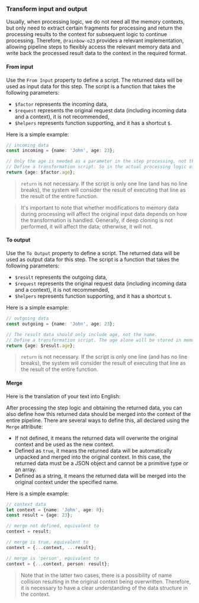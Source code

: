 ### Transform input and output

Usually, when processing logic, we do not need all the memory contexts, but only need to extract certain fragments for processing and return
the processing results to the context for subsequent logic to continue processing. Therefore, `@rainbow-o23` provides a relevant
implementation, allowing pipeline steps to flexibly access the relevant memory data and write back the processed result data to the context
in the required format.

#### From input

Use the `From Input` property to define a script. The returned data will be used as input data for this step. The script is a function
that takes the following parameters:

- `$factor` represents the incoming data,
- `$request` represents the original request data (including incoming data and a context), it is not recommended,
- `$helpers` represents function supporting, and it has a shortcut `$`.

Here is a simple example:

```ts
// incoming data
const incoming = {name: 'John', age: 23};

// Only the age is needed as a parameter in the step processing, not the name
// Define a transformation script. So in the actual processing logic of the current step, only a number will be received.
return {age: $factor.age};
```

> `return` is not necessary. If the script is only one line (and has no line breaks), the system will consider the result of executing that
> line as the result of the entire function.

> It's important to note that whether modifications to memory data during processing will affect the original input data depends on how the
> transformation is handled. Generally, if deep cloning is not performed, it will affect the data; otherwise, it will not.

#### To output

Use the `To Output` property to define a script. The returned data will be used as output data for this step. The script is a function
that takes the following parameters:

- `$result` represents the outgoing data,
- `$request` represents the original request data (including incoming data and a context), it is not recommended,
- `$helpers` represents function supporting, and it has a shortcut `$`.

Here is a simple example:

```ts
// outgoing data
const outgoing = {name: 'John', age: 23};

// The result data should only include age, not the name.
// Define a transformation script. The age alone will be stored in memory for subsequent use.
return {age: $result.age};
```

> `return` is not necessary. If the script is only one line (and has no line breaks), the system will consider the result of executing that
> line as the result of the entire function.

#### Merge

Here is the translation of your text into English:

After processing the step logic and obtaining the returned data, you can also define how this returned data should be merged into the
context of the entire pipeline. There are several ways to define this, all declared using the `Merge` attribute:

- If not defined, it means the returned data will overwrite the original context and be used as the new context.
- Defined as `true`, it means the returned data will be automatically unpacked and merged into the original context. In this case, the
  returned data must be a JSON object and cannot be a primitive type or an array.
- Defined as a string, it means the returned data will be merged into the original context under the specified name.

Here is a simple example:

```ts
// context data
let context = {name: 'John', age: 0};
const result = {age: 23};

// merge not defined, equivalent to
context = result;

// merge is true, equivalent to
context = {...context, ...result};

// merge is 'person', equivalent to
context = {...context, person: result};
```

> Note that in the latter two cases, there is a possibility of name collision resulting in the original context being overwritten.
> Therefore, it is necessary to have a clear understanding of the data structure in the context.
